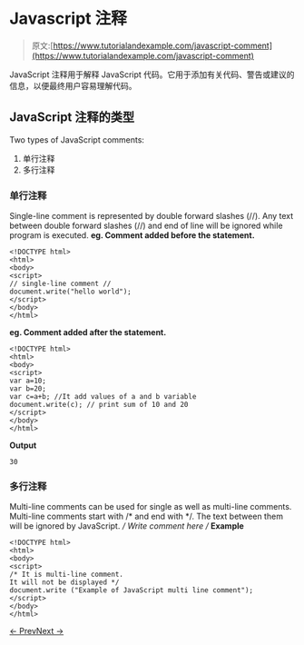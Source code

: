# Javascript 注释

> 原文:[https://www.tutorialandexample.com/javascript-comment](https://www.tutorialandexample.com/javascript-comment)

JavaScript 注释用于解释 JavaScript 代码。它用于添加有关代码、警告或建议的信息，以便最终用户容易理解代码。

## JavaScript 注释的类型

Two types of JavaScript comments:

1.  单行注释
2.  多行注释

### 单行注释

Single-line comment is represented by double forward slashes (//). Any text between double forward slashes (//) and end of line will be ignored while program is executed. **eg. Comment added before the statement.**

```
<!DOCTYPE html>  
<html>  
<body>  
<script>  
// single-line comment //  
document.write("hello world");  
</script>  
</body>  
</html>
```

**eg. Comment added after the statement.**

```
<!DOCTYPE html>  
<html>  
<body>  
<script>  
var a=10;  
var b=20;  
var c=a+b; //It add values of a and b variable  
document.write(c); // print sum of 10 and 20  
</script>  
</body>  
</html>
```

**Output**

```
30

```

### 多行注释

Multi-line comments can be used for single as well as multi-line comments. Multi-line comments start with /* and end with */. The text between them will be ignored by JavaScript. **/* Write comment here */** **Example**

```
<!DOCTYPE html>  
<html>  
<body>  
<script>  
/* It is multi-line comment.  
It will not be displayed */  
document.write ("Example of JavaScript multi line comment");  
</script>  
</body>  
</html>
```

[← Prev](https://www.tutorialandexample.com/javascript-example)[Next →](https://www.tutorialandexample.com/javascript-variable)